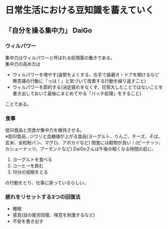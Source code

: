 # 日常生活における豆知識を蓄えていく

## 「自分を操る集中力」 DaiGo

### ウィルパワー
集中力はウィルパワーと呼ばれる前頭葉の働きである。  
集中力の高め方は
- ウィルパワーを増やす(姿勢をよくする、左手で歯磨き・ドアを開けるなど無意識の行動に「っは！」と気づいて改善する行動を繰り返すこと)
- ウィルパワーを節約する(決定疲れをなくす、日常大したことではないことを書き出しておいて最後にまとめてやる「バッチ処理」をすること)

ことである。  

### 食事
低GI食品と完食が集中力を維持させる。  
※低GI食品…ジワリと血糖値が上がる食品(ヨーグルト、りんご、チーズ、そば、玄米、全粒粉パン、マグロ、アボカドなど)
間食には穀物が良い！(ピーナッツ、カシューナッツ、アーモンドなど)
DaiGoさんは午後の眠くなる時間の前に、
1. ヨーグルトを食べる
1. コーヒーを飲む
1. 10分の仮眠をとる

の行動をとり、仕事に戻っているらしい。  

### 疲れをリセットする3つの回復法
- 睡眠
- 感覚(目の疲労回復、嗅覚を刺激するなど)
- 不安を書き出す



